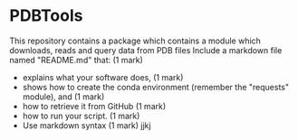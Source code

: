 # PDBTools
This repository contains a package which contains a module which downloads, reads and query data from PDB files
Include a markdown file named "README.md" that: (1 mark)
  - explains what your software does, (1 mark)
  - shows how to create the conda environment (remember the "requests" module), and (1 mark)
  - how to retrieve it from GitHub (1 mark)
  - how to run your script. (1 mark)
  - Use markdown syntax (1 mark)
jjkj
